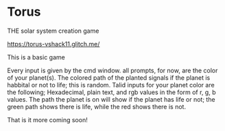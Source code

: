 # Torus
THE solar system creation game

https://torus-vshack11.glitch.me/

This is a basic game

Every input is given by the cmd window.
all prompts, for now, are the color of your planet(s).
The colored path of the planted signals if the planet is habbital or not to life;
this is random.
Talid inputs for your planet color are the following;
Hexadecimal, plain text, and rgb values in the form of r, g, b values.
The path the planet is on will show if the planet has life or not;
the green path shows there is life, while the red shows there is not.

That is it more coming soon!

